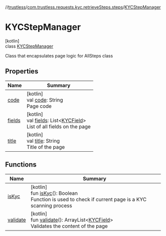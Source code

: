 //[trustless](../../../index.md)/[com.trustless.requests.kyc.retrieveSteps.steps](../index.md)/[KYCStepManager](index.md)

# KYCStepManager

[kotlin]\
class [KYCStepManager](index.md)

Class that encapsulates page logic for AllSteps class

## Properties

| Name | Summary |
|---|---|
| [code](code.md) | [kotlin]<br>val [code](code.md): String<br>Page code |
| [fields](fields.md) | [kotlin]<br>val [fields](fields.md): List&lt;[KYCField](../../com.trustless.requests.kyc.retrieveSteps.steps.wrapper/-k-y-c-field/index.md)&gt;<br>List of all fields on the page |
| [title](title.md) | [kotlin]<br>val [title](title.md): String<br>Title of the page |

## Functions

| Name | Summary |
|---|---|
| [isKyc](is-kyc.md) | [kotlin]<br>fun [isKyc](is-kyc.md)(): Boolean<br>Function is used to check if current page is a KYC scanning process |
| [validate](validate.md) | [kotlin]<br>fun [validate](validate.md)(): ArrayList&lt;[KYCField](../../com.trustless.requests.kyc.retrieveSteps.steps.wrapper/-k-y-c-field/index.md)&gt;<br>Validates the content of the page |
